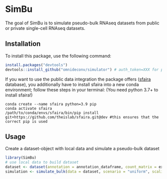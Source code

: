 
<!-- README.md is generated from README.Rmd. Please edit that file -->

# SimBu

<!-- badges: start -->
<!-- badges: end -->

The goal of SimBu is to simulate pseudo-bulk RNAseq datasets from public
or private single-cell RNAseq datasets.

## Installation

To install this package, use the following command:

``` r
install.packages("devtools")
devtools::install_github("omnideconv/simulator") # auth_token=XXX for private repository
```

If you want to use the public data integration the package offers
([sfaira](https://theislab.github.io/Datasets) database), you
additionally have to install sfaira into a new conda environment; follow
these steps in your terminal: (You need python 3.7+ to install sfaira!)

    conda create --name sfaira python=3.9 pip
    conda activate sfaira
    /path/to/conda/envs/sfaira/bin/pip install git+https://github.com/theislab/sfaira.git@dev #this ensures that the correct pip is used

## Usage

Create a dataset-object with local data and simulate a pseudo-bulk
dataset

``` r
library(SimBu)
# use local data to build dataset
dataset <- dataset(annotation = annotation_dataframe, count_matrix = expression_matrix, name = "test_dataset")
simulation <- simulate_bulk(data = dataset, scenario = "uniform", scaling_factor = "none")
```
